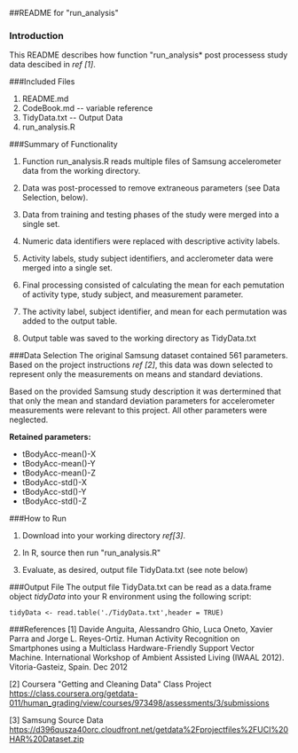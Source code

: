 ##README for "run_analysis"

### Introduction
This README describes how function "run_analysis* post processess study data descibed in *ref [1]*.

###Included Files
1. README.md 
2. CodeBook.md -- variable reference
3. TidyData.txt -- Output Data
4. run_analysis.R

###Summary of Functionality
1. Function run_analysis.R reads multiple files of Samsung accelerometer data from the working directory.

2. Data was post-processed to remove extraneous parameters (see Data Selection, below).  

3. Data from training and testing phases of the study were merged into a single set.

4. Numeric data identifiers were replaced with descriptive activity labels.

5. Activity labels, study subject identifiers, and acclerometer data were merged into a single set.

6. Final processing consisted of calculating the mean for each pemutation of activity type, study subject, and measurement parameter. 

7. The activity label, subject identifier, and mean for each permutation was added to the output table.

8. Output table was saved to the working directory as TidyData.txt

###Data Selection
The original Samsung dataset contained 561 parameters. Based on the project instructions *ref [2]*, this data was down selected to represent only the measurements on means and standard deviations.  

Based on the provided Samsung study description it was dertermined that that only the mean and standard deviation parameters for accelerometer measurements were relevant to this project.  All other parameters were neglected.

**Retained parameters:**

- tBodyAcc-mean()-X
- tBodyAcc-mean()-Y
- tBodyAcc-mean()-Z
- tBodyAcc-std()-X
- tBodyAcc-std()-Y
- tBodyAcc-std()-Z

###How to Run
1. Download into your working directory *ref[3]*.  

2. In R, source then run "run_analysis.R"

3. Evaluate, as desired, output file TidyData.txt (see note below)

###Output File
The output file TidyData.txt can be read as a data.frame object *tidyData* into your R environment using the following script: 

```tidyData <- read.table('./TidyData.txt',header = TRUE)```

###References
[1] Davide Anguita, Alessandro Ghio, Luca Oneto, Xavier Parra and Jorge L. Reyes-Ortiz. Human Activity Recognition on Smartphones using a Multiclass Hardware-Friendly Support Vector Machine. International Workshop of Ambient Assisted Living (IWAAL 2012). Vitoria-Gasteiz, Spain. Dec 2012

[2] Coursera "Getting and Cleaning Data" Class Project <https://class.coursera.org/getdata-011/human_grading/view/courses/973498/assessments/3/submissions>

[3] Samsung Source Data <https://d396qusza40orc.cloudfront.net/getdata%2Fprojectfiles%2FUCI%20HAR%20Dataset.zip>





